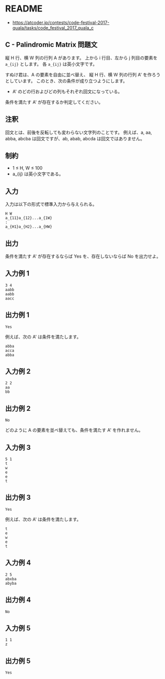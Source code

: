 # README
- <https://atcoder.jp/contests/code-festival-2017-quala/tasks/code_festival_2017_quala_c>
## C - Palindromic Matrix 問題文
縦 H 行、横 W 列の行列 A があります。
上から i 行目、左から j 列目の要素を `a_{ij}` とします。
各 `a_{ij}` は英小文字です。

すぬけ君は、A の要素を自由に並べ替え、
縦 H 行、横 W 列の行列 A' を作ろうとしています。
このとき、次の条件が成り立つようにします。

* A' のどの行およびどの列もそれぞれ回文になっている。

条件を満たす A' が存在するか判定してください。
## 注釈
回文とは、前後を反転しても変わらない文字列のことです。
例えば、a, aa, abba, abcba は回文ですが、ab, abab, abcda は回文ではありません。
## 制約
* 1 ≤ H, W ≤ 100
* a_{ij} は英小文字である。
## 入力
入力は以下の形式で標準入力から与えられる。

```
H W
a_{11}a_{12}...a_{1W}
:
a_{H1}a_{H2}...a_{HW}
```
## 出力
条件を満たす A' が存在するならば Yes を、存在しないならば No を出力せよ。
## 入力例 1
```
3 4
aabb
aabb
aacc
```
## 出力例 1
```
Yes
```

例えば、次の A' は条件を満たします。

```
abba
acca
abba
```
## 入力例 2
```
2 2
aa
bb
```
## 出力例 2
```
No
```

どのように A の要素を並べ替えても、条件を満たす A' を作れません。
## 入力例 3
```
5 1
t
w
e
e
t
```
## 出力例 3
```
Yes
```

例えば、次の A' は条件を満たします。

```
t
e
w
e
t
```
## 入力例 4
```
2 5
abxba
abyba
```
## 出力例 4
```
No
```
## 入力例 5
```
1 1
z
```
## 出力例 5
```
Yes
```
